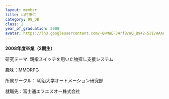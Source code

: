 ```yaml
---
layout: member
title: 山村康仁
category: 99_OB
class: 2
year_of_graduation: 2008
avatar: https://lh3.googleusercontent.com/-QwMWEFJ4rf8/WQ_B942-5JI/AAAAAAAAqOA/u8LVMmD_faM_c36ClcevhYfb4eZfkOX6wCLcB/p-s300/yamamura.jpg
---
```

**2008年度卒業（2期生）**

研究テーマ: 親指スイッチを用いた物探し支援システム

趣味：MMORPG

所属サークル： 明治大学オートメーション研究部

就職先：富士通エフエスオー株式会社